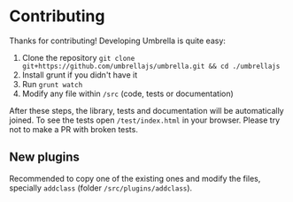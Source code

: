 # Contributing

Thanks for contributing! Developing Umbrella is quite easy:

1. Clone the repository `git clone git+https://github.com/umbrellajs/umbrella.git && cd ./umbrellajs`
2. Install grunt if you didn't have it
3. Run `grunt watch`
4. Modify any file within `/src` (code, tests or documentation)

After these steps, the library, tests and documentation will be automatically joined. To see the tests open `/test/index.html` in your browser. Please try not to make a PR with broken tests.

## New plugins

Recommended to copy one of the existing ones and modify the files, specially `addclass` (folder `/src/plugins/addclass`).